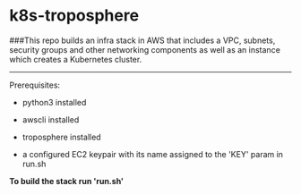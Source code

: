 # k8s-troposphere

###This repo builds an infra stack in AWS that includes a VPC, subnets, security groups and other networking components as well as an instance which creates a Kubernetes cluster.

---


Prerequisites:

- python3 installed

- awscli installed

- troposphere installed

- a configured EC2 keypair with its name assigned to the 'KEY' param in run.sh


**To build the stack run 'run.sh'**
